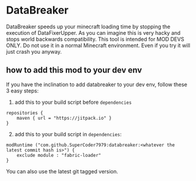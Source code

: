 # DataBreaker

DataBreaker speeds up your minecraft loading time by stopping the execution of DataFixerUpper.
As you can imagine this is very hacky and stops world backwards compatibility. This tool is intended for MOD DEVS ONLY.
Do not use it in a normal Minecraft environment. Even if you try it will just crash you anyway.

## how to add this mod to your dev env
If you have the inclination to add databreaker to your dev env, follow these 3 easy steps:  
1. add this to your build script before `dependencies`
```
repositories {
	maven { url = "https://jitpack.io" }
}
```
2. add this to your build script in `dependencies`:
```
modRuntime ("com.github.SuperCoder7979:databreaker:<whatever the latest commit hash is>") {
	exclude module : "fabric-loader"
}
```
You can also use the latest git tagged version.
